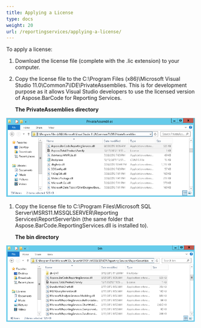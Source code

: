 ```yaml
---
title: Applying a License
type: docs
weight: 20
url: /reportingservices/applying-a-license/
---
```


To apply a license:

1. Download the license file (complete with the .lic extension) to your computer.
1. Copy the license file to the C:\Program Files (x86)\Microsoft Visual Studio 11.0\Common7\IDE\PrivateAssemblies. This is for development purpose as it allows Visual Studio developers to use the licensed version of Aspose.BarCode for Reporting Services. 

   **The PrivateAssemblies directory** 

![todo:image_alt_text](applying-a-license_1.png)




1. Copy the license file to C:\Program Files\Microsoft SQL Server\MSRS11.MSSQLSERVER\Reporting Services\ReportServer\bin (the same folder that Aspose.BarCode.ReportingServices.dll is installed to). 

   **The bin directory** 

![todo:image_alt_text](applying-a-license_2.png)
